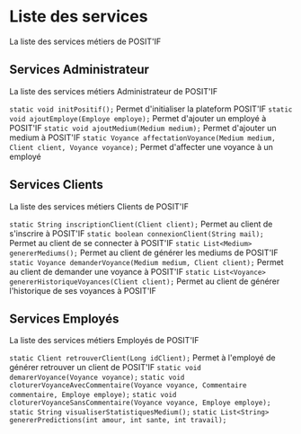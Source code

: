# Liste des services

La liste des services métiers de POSIT'IF

## Services Administrateur

La liste des services métiers Administrateur de POSIT'IF

```static void initPositif();```
Permet d'initialiser la plateform POSIT'IF
```static void ajoutEmploye(Employe employe);```
Permet d'ajouter un employé à POSIT'IF
```static void ajoutMedium(Medium medium);```
Permet d'ajouter un medium à POSIT'IF
```static Voyance affectationVoyance(Medium medium, Client client, Voyance voyance);```
Permet d'affecter une voyance à un employé

## Services Clients

La liste des services métiers Clients de POSIT'IF

```static String inscriptionClient(Client client);```
Permet au client de s'inscrire à POSIT'IF
```static boolean connexionClient(String mail);```
Permet au client de se connecter à POSIT'IF
```static List<Medium> genererMediums();```
Permet au client de générer les mediums de POSIT'IF
```static Voyance demanderVoyance(Medium medium, Client client);```
Permet au client de demander une voyance à POSIT'IF
```static List<Voyance> genererHistoriqueVoyances(Client client);```
Permet au client de générer l'historique de ses voyances à POSIT'IF

## Services Employés

La liste des services métiers Employés de POSIT'IF

```static Client retrouverClient(Long idClient);```
Permet à l'employé de générer retrouver un client de POSIT'IF
```static void demarerVoyance(Voyance voyance);```
```static void cloturerVoyanceAvecCommentaire(Voyance voyance, Commentaire commentaire, Employe employe);```
```static void cloturerVoyanceSansCommentaire(Voyance voyance, Employe employe);```
```static String visualiserStatistiquesMedium();```
```static List<String> genererPredictions(int amour, int sante, int travail);```


